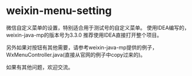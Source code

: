 # weixin-menu-setting
微信自定义菜单的设置，特别适合用于测试号的自定义菜单。
使用IDEA编写的，weixin-java-mp的版本号为3.3.0
推荐使用IDEA直接打开整个项目。

另外如果对按钮有其他需要，请参考weixin-java-mp提供的例子，WxMenuController.java(直接从官网的例子中copy过来的)。

如果有其他问题，欢迎交流。
